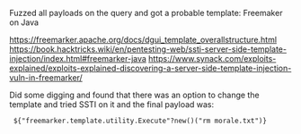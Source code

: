 Fuzzed all payloads on the query and got a probable template: Freemaker on Java

https://freemarker.apache.org/docs/dgui_template_overallstructure.html
https://book.hacktricks.wiki/en/pentesting-web/ssti-server-side-template-injection/index.html#freemarker-java
https://www.synack.com/exploits-explained/exploits-explained-discovering-a-server-side-template-injection-vuln-in-freemarker/

Did some digging and found that there was an option to change the template and tried SSTI on it and the final payload was:
```
 ${"freemarker.template.utility.Execute"?new()("rm morale.txt")}
```